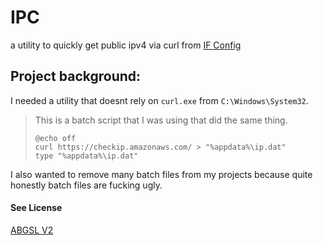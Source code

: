 # IPC

a utility to quickly get public ipv4 via curl from [IF Config](https://if-config.co)

## Project background:
I needed a utility that doesnt rely on `curl.exe` from `C:\Windows\System32`.

>This is a batch script that I was using that did the same thing.
>```batch
>@echo off
>curl https://checkip.amazonaws.com/ > "%appdata%\ip.dat"
>type "%appdata%\ip.dat"
>```
I also wanted to remove many batch files from my projects because quite honestly batch files are fucking ugly.
<h4>See License</h4>
<a href="ABGSL V2.md">ABGSL V2</a>
